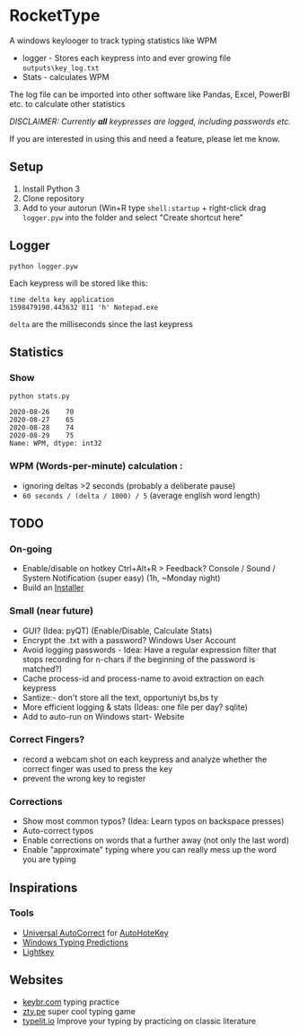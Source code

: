 # RocketType

A windows keylooger to track typing statistics like WPM

- logger - Stores each keypress into and ever growing file `outputs\key_log.txt`
- Stats  - calculates WPM

The log file can be imported into other software like Pandas, Excel, PowerBI etc. to calculate other statistics

_DISCLAIMER: Currently **all** keypresses are logged, including passwords etc._

If you are interested in using this and need a feature, please let me know.

## Setup

1. Install Python 3
2. Clone repository
3. Add to your autorun (Win+R type `shell:startup` + right-click drag `logger.pyw` into the folder and select "Create shortcut here"

## Logger

`python logger.pyw`

Each keypress will be stored like this:

```
time delta key application
1598479190.443632 811 'h' Notepad.exe
```

`delta` are the milliseconds since the last keypress

## Statistics

### Show
`python stats.py`

```time
2020-08-26    70
2020-08-27    65
2020-08-28    74
2020-08-29    75
Name: WPM, dtype: int32
```

### WPM (Words-per-minute) calculation :
- ignoring deltas >2 seconds (probably a deliberate pause)
- `60 seconds / (delta / 1000) / 5` (average english word length)

## TODO

### On-going
- Enable/disable on hotkey Ctrl+Alt+R > Feedback? Console / Sound / System Notification (super easy) (1h, ~Monday night)
- Build an [Installer](https://cyrille.rossant.net/create-a-standalone-windows-installer-for-your-python-application/)

### Small (near future) 
- GUI? (Idea: pyQT) (Enable/Disable, Calculate Stats)
- Encrypt the .txt with a password? Windows User Account
- Avoid logging passwords - Idea: Have a regular expression filter that stops recording for n-chars if the beginning of the password is matched?)
- Cache process-id and process-name to avoid extraction on each keypress
- Santize:- don't store all the text,  opportuniyt bs,bs ty
- More efficient logging & stats (Ideas: one file per day?  sqlite)
- Add to auto-run on Windows start- Website

### Correct Fingers?
- record a webcam shot on each keypress and analyze whether the correct finger was used to press the key
- prevent the wrong key to register

### Corrections
- Show most common typos? (Idea: Learn typos on backspace presses)
- Auto-correct typos
- Enable corrections on words that a further away (not only the last word)
- Enable "approximate" typing where you can really mess up the word you are typing

## Inspirations

### Tools 

- [Universal AutoCorrect](http://www.biancolo.com/blog/autocorrect/) for [AutoHoteKey](https://www.autohotkey.com/)
- [Windows Typing Predictions](https://www.howtogeek.com/429702/how-to-enable-text-prediction-for-a-hardware-keyboard-on-windows-10/)
- [Lightkey](https://www.lightkey.io)

## Websites

- [keybr.com](https://www.keybr.com/) typing practice
- [zty.pe](https://zty.pe/) super cool typing game
- [typelit.io](https://www.typelit.io/) Improve your typing by practicing on classic literature
